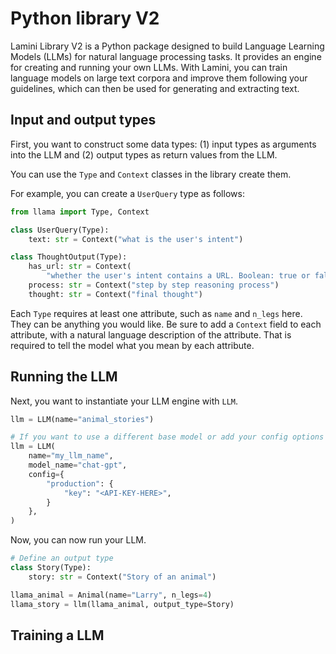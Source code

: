 # Python library V2

Lamini Library V2 is a Python package designed to build Language Learning Models (LLMs) for natural language processing tasks. It provides an engine for creating and running your own LLMs. With Lamini, you can train language models on large text corpora and improve them following your guidelines, which can then be used for generating and extracting text.

## Input and output types

First, you want to construct some data types: (1) input types as arguments into the LLM and (2) output types as return values from the LLM.

You can use the `Type` and `Context` classes in the library create them.

For example, you can create a `UserQuery` type as follows:

```python
from llama import Type, Context

class UserQuery(Type):
    text: str = Context("what is the user's intent")

class ThoughtOutput(Type):
    has_url: str = Context(
        "whether the user's intent contains a URL. Boolean: true or false")
    process: str = Context("step by step reasoning process")
    thought: str = Context("final thought")
```

Each `Type` requires at least one attribute, such as `name` and `n_legs` here. They can be anything you would like. Be sure to add a `Context` field to each attribute, with a natural language description of the attribute. That is required to tell the model what you mean by each attribute.

## Running the LLM

Next, you want to instantiate your LLM engine with `LLM`.

```python
llm = LLM(name="animal_stories")

# If you want to use a different base model or add your config options here
llm = LLM(
    name="my_llm_name",
    model_name="chat-gpt",
    config={
        "production": {
            "key": "<API-KEY-HERE>",
        }
    },
)
```

Now, you can now run your LLM.

```python
# Define an output type
class Story(Type):
    story: str = Context("Story of an animal")

llama_animal = Animal(name="Larry", n_legs=4)
llama_story = llm(llama_animal, output_type=Story)
```

## Training a LLM
